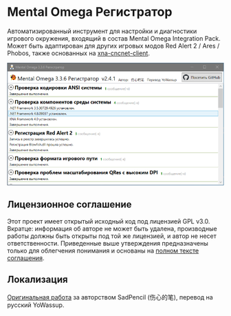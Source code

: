 # Mental Omega Регистратор 

Автоматизированный инструмент для настройки и диагностики игрового окружения, входящий в состав Mental Omega Integration Pack. Может быть адаптирован для других игровых модов Red Alert 2 / Ares / Phobos, также основанных на [xna-cncnet-client](https://github.com/CnCNet/xna-cncnet-client/).

![The program screenshot](screenshot.png)

## Лицензионное соглашение

Этот проект имеет открытый исходный код под лицензией GPL v3.0. Вкратце: информация об авторе не может быть удалена, производные работы должны быть открыты под той же лицензией, и автор не несет ответственности. Приведенные выше утверждения предназначены только для облегчения понимания и основаны на [полном тексте соглашения](./LICENSE).

## Локализация

[Оригинальная работа](https://github.com/SadPencil/Mo3RegUI) за авторством SadPencil (伤心的笔), перевод на русский YoWassup.

